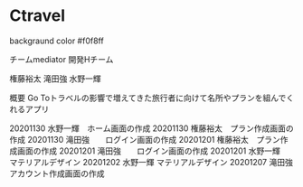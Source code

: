 # Ctravel
backgraund color #f0f8ff

チームmediator
開発Hチーム

権藤裕太
滝田強
水野一輝

概要
Go Toトラベルの影響で増えてきた旅行者に向けて名所やプランを組んでくれるアプリ


20201130 水野一輝　ホーム画面の作成
20201130 権藤裕太　プラン作成画面の作成
20201130 滝田強　　ログイン画面の作成
20201201 権藤裕太　プラン作成画面の作成
20201201 滝田強　　ログイン画面の作成
20201201 水野一輝　マテリアルデザイン
20201202 水野一輝  マテリアルデザイン
20201207 滝田強　　アカウント作成画面の作成
